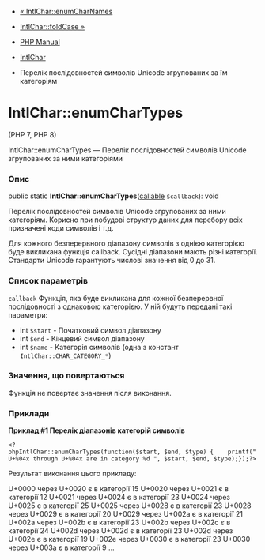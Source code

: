 - [« IntlChar::enumCharNames](intlchar.enumcharnames.md)
- [IntlChar::foldCase »](intlchar.foldcase.md)

- [PHP Manual](index.md)
- [IntlChar](class.intlchar.md)
- Перелік послідовностей символів Unicode згрупованих за
їм категоріям

# IntlChar::enumCharTypes

(PHP 7, PHP 8)

IntlChar::enumCharTypes — Перелік послідовностей символів
Unicode згрупованих за ними категоріями

### Опис

public static
**IntlChar::enumCharTypes**([callable](language.types.callable.md)
`$callback`): void

Перелік послідовностей символів Unicode згрупованих за ними
категоріям. Корисно при побудові структур даних для перебору всіх
призначені коди символів і т.д.

Для кожного безперервного діапазону символів з однією категорією буде
викликана функція callback. Сусідні діапазони мають різні категорії.
Стандарти Unicode гарантують числові значення від 0 до 31.

### Список параметрів

`callback`
Функція, яка буде викликана для кожної безперервної послідовності
з однаковою категорією. У ній будуть передані такі параметри:

- int `$start` - Початковий символ діапазону
- int `$end` - Кінцевий символ діапазону
- int `$name` - Категорія символів (одна з констант
`IntlChar::CHAR_CATEGORY_*`)

### Значення, що повертаються

Функція не повертає значення після виконання.

### Приклади

**Приклад #1 Перелік діапазонів категорій символів**

` <?phpIntlChar::enumCharTypes(function($start, $end, $type) {    printf("U+%04x through U+%04x are in category %d
", $start, $end, $type);});?> `

Результат виконання цього прикладу:

U+0000 через U+0020 є в категорії 15
U+0020 через U+0021 є в категорії 12
U+0021 через U+0024 є в категорії 23
U+0024 через U+0025 є в категорії 25
U+0025 через U+0028 є в категорії 23
U+0028 через U+0029 є в категорії 20
U+0029 через U+002a є в категорії 21
U+002a через U+002b є в категорії 23
U+002b через U+002c є в категорії 24
U+002d через U+002d є в категорії 23
U+002d через U+002e є в категорії 19
U+002e через U+0030 є в категорії 23
U+0030 через U+003a є в категорії 9
...

